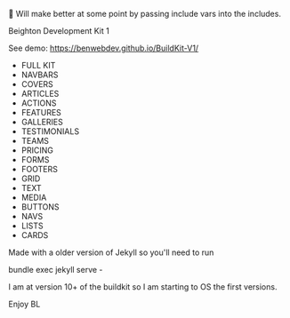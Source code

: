 🚧 Will make better at some point by passing include vars into the includes. 

Beighton Development Kit 1

See demo: https://benwebdev.github.io/BuildKit-V1/

- FULL KIT
- NAVBARS
- COVERS
- ARTICLES
- ACTIONS
- FEATURES
- GALLERIES
- TESTIMONIALS
- TEAMS
- PRICING
- FORMS
- FOOTERS
- GRID
- TEXT
- MEDIA
- BUTTONS
- NAVS
- LISTS
- CARDS

Made with a older version of Jekyll so you'll need to run

bundle exec jekyll serve - 

I am at version 10+ of the buildkit so I am starting to OS the first versions. 

Enjoy BL
